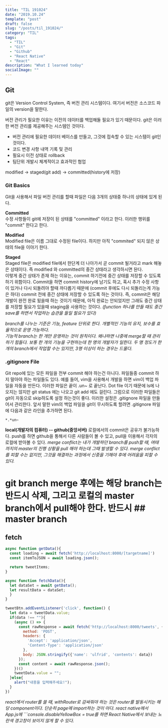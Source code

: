 ```yaml
---
title: "TIL 191024"
date: "2019.10.24"
template: "post"
draft: false
slug: "/posts/til_191024/"
category: "TIL"
tags:
  - "TIL"
  - "Git"
  - "Github"
  - "React Native"
  - "React"
description: "What I learned today"
socialImage: ""
---
```


## **Git**

git은 Version Control System, 즉 버전 관리 시스템이다. 여기서 버전은 소스코드 파일의 version을 말한다.

버전 관리가 필요한 이유는 이전의 데이터를 백업해둘 필요가 있기 때문이다. git은 이러한 버전 관리를 제공해주는 시스템인 것이다.

- 버전 관리에 필요한 데이터 베이스를 만들고, 그것에 접속할 수 있는 시스템이 git인 것이다.
- 코드 변경 사항 내역 기록 및 관리
- 필요시 이전 상태로 rollback
- 팀단위 개발시 체계적이고 효과적인 협업

modified -> staged(git add) -> committed(history에 저장)

### **Git Basics**

Git을 사용해서 파일 버전 관리를 할때 파일은 다음 3개의 상태중 하나의 상태에 있게 된다.

**Committed**  
수정 사항들이 git에 저장이 된 상태를 "committed" 이라고 한다. 이러한 행위를 "commit" 한다고 한다.

**Modified**  
Modified file은 이름 그대로 수정된 file이다. 하지만 아직 "commited" 되지 않은 상태의 file을 이야기 한다.

**Staged**  
Staged file은 modified file에서 한단계 더 나아가서 곧 commit 될거라고 mark 해놓은 상태이다. 즉 modified 와 committed의 중간 상태라고 생각하시면 돤다.  
이렇게 중간 상태가 존재 하는 이유는, commit 하기전에 중간 상태를 저장할 수 있도록 하기 위함이다. Commit을 하면 commit history에 남기도 하고, 혹시 추가 수정 사항이 있거나 다시 되돌려야 할때 까다롭기 때문에 (commit 후에도 다시 되돌리는게 가능은 하다) commit 전에 중간 상태에 저장할 수 있도록 하는 것이다. 즉, commit은 해당 개발이 완전 완료 됬을때 하는 것이기 때문에, 아직 완료는 안되었지만 그래도 중간 상태를 저장할 필요가 있을때 staging을 사용하는 것이다. _(function 하나를 만들 때도 중간 save를 하면서 작업하는 습관을 들일 필요가 있다)_

_branch를 나누는 기준은 기능, feature 단위로 한다. 개별적인 기능의 유지, 보수를 효율적으로 운영 가능하다._  
_기능적 branch는 한 개만 운영하는 것이 원칙이다._ _왜냐하면 나중에 merge할 때 관리하기 힘들다._
_보통 한 개의 기능을 구현하는데 한 명의 개발자가 일한다._ _두 명 정도가 한 개의 branch에서 작업할 수는 있지만, 3명 이상이 하는 경우는 드물다._

### **.gitignore File**

Git repo에 있는 모든 파일을 전부 commit 해야 하는건 아니다. 파일들중 commit 하지 말아야 하는 파일들도 있다. 예를 들어, vim을 사용해서 개발을 하면 vim이 백업 파일을 자동을 만든다. 이러한 파일은 끝이 .un~ 로 끝난다. Dot file 이기 때문에 ls에 나오지는 않지만 git status 에는 나오고 git add 에도 걸린다. 그럼으로 이러한 파일들은 git이 자동으로 skip하도록 설정 하는것이 좋다. 이러한 설정은 .gitignore 파일을 만들어서 관리한다. 앞서 말한 vim의 백업 파일을 git이 무시하도록 할려면 .gitignore 파일에 다음과 같은 라인을 추가하면 된다.

`*.*un~`

**local(개발자의 컴퓨터) -- github(중앙서버)**
로컬에서의 commit은 공유가 불가능하다. push를 하면 github을 통해서 다른 사람들이 볼 수 있고, pull을 이용해서 각자의 로컬에 받아볼 수 있다.
_merge conflict는 내가 개발하던 branch를 push할 때, 여태까지의 master의 진행 상황을 pull 해야 하는데 그때 발생할 수 있다. merge conflict를 피할 수는 없지만, 그것을 해결하는 과정에서 신중을 기해야 후에 어려움을 피할 수 있다._

# git branch merge 후에는 해당 branch는 반드시 삭제, 그리고 로컬의 **master branch**에서 pull해야 한다. 반드시 ## master branch

## **fetch**

```js
async function getData(){
  const loading = await fetch('http://localhost:8000/[targetname]')
  const itemToJSON = await loading.json();

  return tweetItems;
}

async function fetchData(){
  let dataSet = await getData();
  let resultData = dataSet;
  }
}

tweetBtn.addEventListener('click', function() {
  let data = tweetData.value;
  if(data !== ""){
    (async () => {
      const rawResponse = await fetch('http://localhost:8000/tweets', {
        method: 'POST',
        headers: {
          'Accept': 'application/json',
          'Content-Type': 'application/json'
        },
        body: JSON.stringify({'name': 'ulfrid', 'contents': data})
      });
      const content = await rawResponse.json();
    })()
    tweetData.value = "";
  }else{
    alert("내용을 입력해주세요!");
  }
})
```

_react에서 router를 쓸 때, withRouter로 감싸줘야 하는 것은 router를 발동시키는 해당 component이다. 단순히 page에 import하는 것이 아다._
_react native에서 App.js에 ```console.disableYellowBox = true를 하면 React Native에서 보내는 노란색 경고창이 보이지 않게 할 수 있다._
